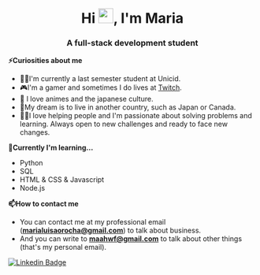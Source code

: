 <h1 align="center">Hi <img src="https://raw.githubusercontent.com/kaueMarques/kaueMarques/master/hi.gif" width="30px">,  I'm Maria</h1>
<h3 align="center">A full-stack development student</h3>

<b>⚡Curiosities about me<br></b>
 - 👩‍🎓I'm currently a last semester student at Unicid.
 - 🎮I'm a gamer and sometimes I do lives at [Twitch](https://www.twitch.tv/maahldade).
 - 🎎 I love animes and the japanese culture. 
 - 🛫My dream is to live in another country, such as Japan or Canada.
 - 🧏🏻I love helping people and I'm passionate about solving problems and learning. Always open to new challenges and ready to face new changes.

<b>🌱Currently I'm learning...</b>
 - Python
 - SQL
 - HTML & CSS & Javascript
 - Node.js

<b>📫How to contact me</b>
- You can contact me at my professional email (**marialuisaorocha@gmail.com**) to talk about business.
- And you can write to **maahwf@gmail.com** to talk about other things (that's my personal email).

[![Linkedin Badge](https://img.shields.io/badge/-Maria%20Luisa-blue?style=flat-square&logo=Linkedin&logoColor=white&link=hhttps://www.linkedin.com/in/marialuisaorocha/)](https://www.linkedin.com/in/marialuisaorocha/)

